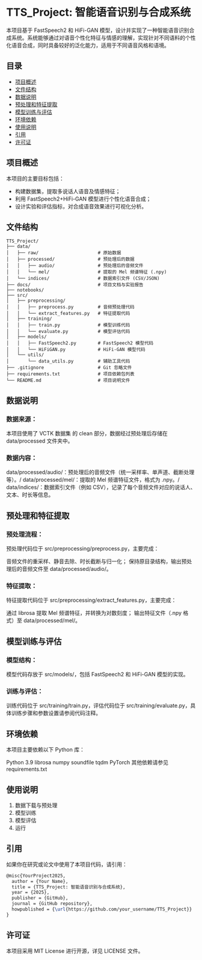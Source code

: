 # TTS_Project: 智能语音识别与合成系统

本项目基于 FastSpeech2 和 HiFi-GAN 模型，设计并实现了一种智能语音识别合成系统。系统能够通过对语音个性化特征与情感的理解，实现针对不同语料的个性化语音合成，同时具备较好的泛化能力，适用于不同语音风格和语境。

## 目录

- [项目概述](#项目概述)
- [文件结构](#文件结构)
- [数据说明](#数据说明)
- [预处理和特征提取](#预处理和特征提取)
- [模型训练与评估](#模型训练与评估)
- [环境依赖](#环境依赖)
- [使用说明](#使用说明)
- [引用](#引用)
- [许可证](#许可证)

## 项目概述

本项目的主要目标包括：
- 构建数据集，提取多说话人语音及情感特征；
- 利用 FastSpeech2+HiFi-GAN 模型进行个性化语音合成；
- 设计实验和评估指标，对合成语音效果进行可视化分析。

## 文件结构

```plaintext
TTS_Project/
├── data/
│   ├── raw/                      # 原始数据
│   ├── processed/                # 预处理后的数据
│   │   ├── audio/                # 预处理后的音频文件
│   │   └── mel/                  # 提取的 Mel 频谱特征 (.npy)
│   └── indices/                  # 数据索引文件 (CSV/JSON)
├── docs/                         # 项目文档与实验报告
├── notebooks/                    
├── src/
│   ├── preprocessing/
│   │   ├── preprocess.py         # 音频预处理代码
│   │   └── extract_features.py   # 特征提取代码
│   ├── training/
│   │   ├── train.py              # 模型训练代码
│   │   └── evaluate.py           # 模型评估代码
│   ├── models/
│   │   ├── FastSpeech2.py        # FastSpeech2 模型代码
│   │   └── HiFiGAN.py            # HiFi-GAN 模型代码
│   └── utils/
│       └── data_utils.py         # 辅助工具代码
├── .gitignore                    # Git 忽略文件
├── requirements.txt              # 项目依赖包列表
└── README.md                     # 项目说明文件
```
## 数据说明
### 数据来源：
本项目使用了 VCTK 数据集 的 clean 部分，数据经过预处理后存储在 data/processed 文件夹中。

### 数据内容：

data/processed/audio/：预处理后的音频文件（统一采样率、单声道、截断处理等）。/
data/processed/mel/：提取的 Mel 频谱特征文件，格式为 .npy。/
data/indices/：数据索引文件（例如 CSV），记录了每个音频文件对应的说话人、文本、时长等信息。
## 预处理和特征提取
### 预处理流程：
预处理代码位于 src/preprocessing/preprocess.py，主要完成：

音频文件的重采样、静音去除、时长截断与归一化；
保持原目录结构，输出预处理后的音频文件至 data/processed/audio/。
### 特征提取：
特征提取代码位于 src/preprocessing/extract_features.py，主要完成：

通过 librosa 提取 Mel 频谱特征，并转换为对数刻度；
输出特征文件（.npy 格式）至 data/processed/mel/。
## 模型训练与评估
### 模型结构：
模型代码存放于 src/models/，包括 FastSpeech2 和 HiFi-GAN 模型的实现。

### 训练与评估：
训练代码位于 src/training/train.py，评估代码位于 src/training/evaluate.py，具体训练步骤和参数设置请参阅代码注释。

## 环境依赖
本项目主要依赖以下 Python 库：

Python 3.9
librosa
numpy
soundfile
tqdm
PyTorch
其他依赖请参见 requirements.txt
## 使用说明
1. 数据下载与预处理
2. 模型训练
3. 模型评估
4. 运行
## 引用
如果你在研究或论文中使用了本项目代码，请引用：
```latex
@misc{YourProject2025,
  author = {Your Name},
  title = {TTS_Project: 智能语音识别与合成系统},
  year = {2025},
  publisher = {GitHub},
  journal = {GitHub repository},
  howpublished = {\url{https://github.com/your_username/TTS_Project}}
}
```
## 许可证
本项目采用 MIT License 进行开源，详见 LICENSE 文件。
